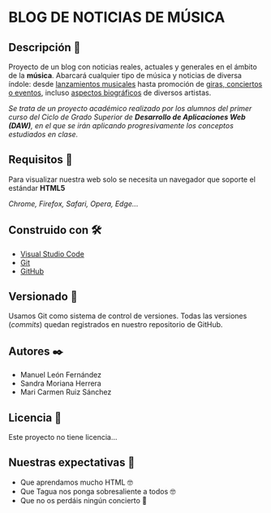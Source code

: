 # BLOG DE NOTICIAS DE MÚSICA

## Descripción 🚀

Proyecto de un blog con noticias reales, actuales y generales en el ámbito de la <b>música</b>. Abarcará cualquier tipo de música y noticias de diversa índole: desde <u>lanzamientos musicales</u> hasta promoción de <u>giras, conciertos o eventos</u>, incluso <u>aspectos biográficos</u> de diversos artistas.

<i>Se trata de un proyecto académico realizado por los alumnos del primer curso del Ciclo de Grado Superior de <b>Desarrollo de Aplicaciones Web (DAW)</b>, en el que se irán aplicando progresivamente los conceptos estudiados en clase.</i>


## Requisitos 🔧

Para visualizar nuestra web solo se necesita un navegador que soporte el estándar <b>HTML5</b> 

<i>Chrome, Firefox, Safari, Opera, Edge...</i>


## Construido con 🛠️

- <a href="https://code.visualstudio.com/" target="_blank">Visual Studio Code</a> 
- <a href="https://git-scm.com/" target="_blank">Git</a> 
- <a href="https://github.com/" target="_blank">GitHub</a>


## Versionado 📌

Usamos Git como sistema de control de versiones. Todas las versiones (<i>commits</i>) quedan registrados en nuestro repositorio de GitHub.


## Autores ✒️

- Manuel León Fernández
- Sandra Moriana Herrera
- Mari Carmen Ruiz Sánchez 


## Licencia 📄

Este proyecto no tiene licencia...


## Nuestras expectativas 🚀

- Que aprendamos mucho HTML 🤓
- Que Tagua nos ponga sobresaliente a todos 🤓
- Que no os perdáis ningún concierto 🍺